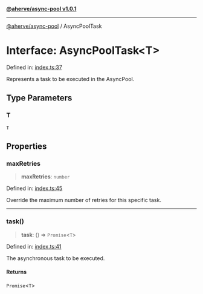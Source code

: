 [**@aherve/async-pool v1.0.1**](../README.md)

***

[@aherve/async-pool](../globals.md) / AsyncPoolTask

# Interface: AsyncPoolTask\<T\>

Defined in: [index.ts:37](https://github.com/aherve/async-queue/blob/7b69ea491265f5b94725ad0bbfb5b59e83bb9d95/src/index.ts#L37)

Represents a task to be executed in the AsyncPool.

## Type Parameters

### T

`T`

## Properties

### maxRetries

> **maxRetries**: `number`

Defined in: [index.ts:45](https://github.com/aherve/async-queue/blob/7b69ea491265f5b94725ad0bbfb5b59e83bb9d95/src/index.ts#L45)

Override the maximum number of retries for this specific task.

***

### task()

> **task**: () => `Promise`\<`T`\>

Defined in: [index.ts:41](https://github.com/aherve/async-queue/blob/7b69ea491265f5b94725ad0bbfb5b59e83bb9d95/src/index.ts#L41)

The asynchronous task to be executed.

#### Returns

`Promise`\<`T`\>
